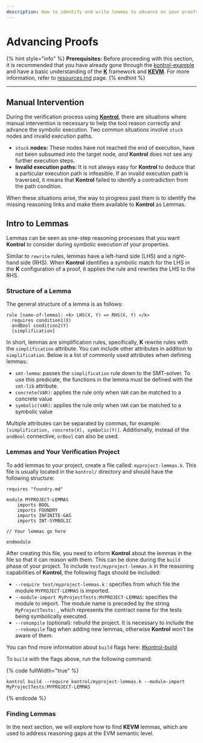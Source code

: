 ```yaml
---
description: How to identify and write lemmas to advance on your proofs
---
```


# Advancing Proofs

{% hint style="info" %}
**Prerequisites:** Before proceeding with this section, it is recommended that you have already gone through the [kontrol-example](../kontrol-example/ "mention") and have a basic understanding of the [**K**](https://github.com/runtimeverification/k) framework and [**KEVM**](https://github.com/runtimeverification/evm-semantics). For more information, refer to [resources.md](../../learn-more/resources.md "mention") page.
{% endhint %}

***

## Manual Intervention

During the verification process using [**Kontrol**](https://github.com/runtimeverification/kontrol), there are situations where manual intervention is necessary to help the tool reason correctly and advance the symbolic execution. Two common situations involve `stuck` nodes and invalid execution paths.&#x20;

* `stuck` **nodes:** These nodes have not reached the end of execution, have not been subsumed into the target node, _and_ **Kontrol** does not see any further execution steps.
* **Invalid execution paths:** It is not always easy for **Kontrol** to deduce that a particular execution path is infeasible. If an invalid execution path is traversed, it means that **Kontrol** failed to identify a contradiction from the path condition.

When these situations arise, the way to progress past them is to identify the missing reasoning links and make them available to **Kontrol** as Lemmas.

## Intro to Lemmas

Lemmas can be seen as one-step reasoning processes that you want **Kontrol** to consider during symbolic execution of your properties.

Similar to `rewrite` rules, lemmas have a left-hand side (LHS) and a right-hand side (RHS). When **Kontrol** identifies a symbolic match for the LHS in the **K** configuration of a proof, it applies the rule and rewrites the LHS to the RHS.&#x20;

### Structure of a Lemma

The general structure of a lemma is as follows:

```
rule [name-of-lemma]: <k> LHS(X, Y) => RHS(X, Y) </k>
  requires condition1(X)
  andBool condition2(Y)
  [simplification]
```

In short, lemmas are simplification rules, specifically, **K** rewrite rules with the `simplification` attribute. You can include other attributes in addition to `simplification`. Below is a list of commonly used attributes when defining lemmas:

* `smt-lemma`: passes the `simplification` rule down to the SMT-solver. To use this predicate, the functions in the lemma must be defined with the `smt-lib` attribute.
* `concrete(VAR)`: applies the rule only when `VAR` can be matched to a concrete value
* `symbolic(VAR)`: applies the rule only when `VAR` can be matched to a symbolic value

Multiple attributes can be separated by commas, for example: `[simplification, concrete(X), symbolic(Y)]`. Additionally, instead of the `andBool` connective, `orBool` can also be used.

### Lemmas and Your Verification Project

To add lemmas to your project, create a file called: `myproject-lemmas.k`. This file is usually located in the `kontrol/` directory and should have the following structure:

```
requires "foundry.md"

module MYPROJECT-LEMMAS
    imports BOOL
    imports FOUNDRY
    imports INFINITE-GAS
    imports INT-SYMBOLIC

// Your lemmas go here

endmodule
```

After creating this file, you need to inform **Kontrol** about the lemmas in the file so that it can reason with them. This can be done during the `build` phase of your project. To include `test/myproject-lemmas.k` in the reasoning capabilities of **Kontrol**, the following flags should be included:

* `--require test/myproject-lemmas.k` : specifies from which file the module `MYPROJECT-LEMMAS` is imported.
* `--module-import MyProjectTests:MYPROJECT-LEMMAS`: specifies the module to import. The module name is preceded by the string `MyProjectTests:` , which represents the contract name for the tests being symbolically executed.
* `--rekompile` (optional): rebuild the project. It is necessary to include the `--rekompile` flag when adding new lemmas, otherwise **Kontrol** won't be aware of them.&#x20;

You can find more information about `build` flags here: [#kontrol-build](../../cheatsheets/kontrol-cheatsheet.md#kontrol-build "mention")

To `build` with the flags above, run the following command:

{% code fullWidth="true" %}
```
kontrol build --require kontrol/myproject-lemmas.k --module-import MyProjectTests:MYPROJECT-LEMMAS
```
{% endcode %}

### Finding Lemmas

In the next section, we will explore how to find  **KEVM** lemmas, which are used to address reasoning gaps at the EVM semantic level.
